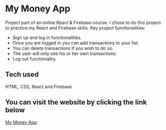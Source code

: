 # My Money App

Project part of an online React & Firebase course. I chose to do this project to practice my React and Firebase skills. Key project functionalities:

  - Sign up and log in functionalities.
  - Once you are logged in you can add transactions to your list.
  - You can delete transactions if you wish to do so.
  - The user will only see his or her own transactions.
  - Log out functionality.

## Tech used

HTML, CSS, React and Firebase.

## You can visit the website by clicking the link below

[My Money App](https://my-finance-tracker.netlify.app/)
